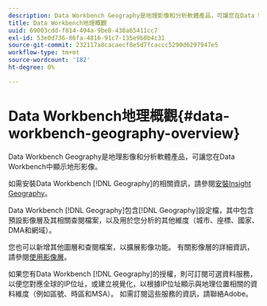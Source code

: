 ```yaml
---
description: Data Workbench Geography是地理影像和分析軟體產品，可讓您在Data Workbench中顯示地形影像。
title: Data Workbench地理概觀
uuid: 69003cdd-f814-494a-9be8-438a65411cc7
exl-id: 53e0d736-86fa-4816-91c7-135e9b8b4c31
source-git-commit: 232117a8cacaecf8e5d7fcaccc5290d6297947e5
workflow-type: tm+mt
source-wordcount: '182'
ht-degree: 0%

---
```


# Data Workbench地理概觀{#data-workbench-geography-overview}

Data Workbench Geography是地理影像和分析軟體產品，可讓您在Data Workbench中顯示地形影像。

如需安裝Data Workbench [!DNL Geography]的相關資訊，請參閱[安裝Insight Geography](../../home/c-geo-oview/c-inst-geo/c-inst-geo.md)。

Data Workbench [!DNL Geography]包含[!DNL Geography]設定檔，其中包含預設影像層及其相關查閱檔案，以及用於您分析的其他維度（城市、座標、國家、DMA和網域）。

您也可以新增其他圖層和查閱檔案，以擴展影像功能。 有關影像層的詳細資訊，請參閱[使用影像層](https://experienceleague.adobe.com/docs/data-workbench/using/client/imagery-layers/c-ustd-img-layers.html)。

如果您有Data Workbench [!DNL Geography]的授權，則可訂閱可選資料服務，以便您對應全球的IP位址，或建立視覺化，以根據IP位址顯示與地理位置相關的資料維度（例如區號、時區和MSA）。 如需訂閱這些服務的資訊，請聯絡Adobe。

